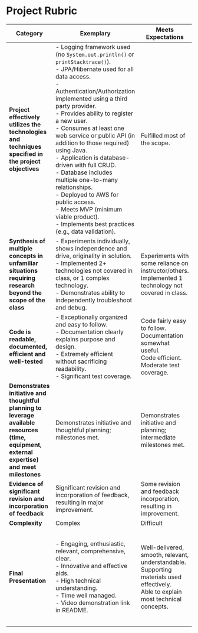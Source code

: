 
# Project Rubric

| Category | Exemplary | Meets Expectations | Revision Needed | Not Assessable |
|----------|------------|---------------------|-----------------|----------------|
| **Project effectively utilizes the technologies and techniques specified in the project objectives** | - Logging framework used (no `System.out.println()` or `printStacktrace()`). <br> - JPA/Hibernate used for all data access. <br> - Authentication/Authorization implemented using a third party provider. <br> - Provides ability to register a new user. <br> - Consumes at least one web service or public API (in addition to those required) using Java. <br> - Application is database-driven with full CRUD. <br> - Database includes multiple one-to-many relationships. <br> - Deployed to AWS for public access. <br> - Meets MVP (minimum viable product). <br> - Implements best practices (e.g., data validation). | Fulfilled most of the scope. | Fulfilled some significant portions of the project scope. | Barely fulfilled the scope: significant portions missing. |
| **Synthesis of multiple concepts in unfamiliar situations requiring research beyond the scope of the class** | - Experiments individually, shows independence and drive, originality in solution. <br> - Implemented 2+ technologies not covered in class, or 1 complex technology. <br> - Demonstrates ability to independently troubleshoot and debug. | Experiments with some reliance on instructor/others. <br> Implemented 1 technology not covered in class. | Attempted with heavy reliance on instructor. | No observable interest or effort shown. |
| **Code is readable, documented, efficient and well-tested** | - Exceptionally organized and easy to follow. <br> - Documentation clearly explains purpose and design. <br> - Extremely efficient without sacrificing readability. <br> - Significant test coverage. | Code fairly easy to follow. <br> Documentation somewhat useful. <br> Code efficient. <br> Moderate test coverage. | Code somewhat unclear. <br> Documentation incomplete. <br> Inefficiencies exist. <br> Some test coverage. | Poorly organized. <br> Minimal/unhelpful documentation. <br> Unnecessarily long/complex code. <br> Little to no test coverage. |
| **Demonstrates initiative and thoughtful planning to leverage available resources (time, equipment, external expertise) and meet milestones** | Demonstrates initiative and thoughtful planning; milestones met. | Demonstrates initiative and planning; intermediate milestones met. | Some initiative; a milestone might have been missed. | Minimal planning, missed milestones, or underutilized resources. |
| **Evidence of significant revision and incorporation of feedback** | Significant revision and incorporation of feedback, resulting in major improvement. | Some revision and feedback incorporation, resulting in improvement. | Minor revision only, minimal improvement. | Little to no revision or feedback incorporation. |
| **Complexity** | Complex | Difficult | Average | Simple |
| **Final Presentation** | - Engaging, enthusiastic, relevant, comprehensive, clear. <br> - Innovative and effective aids. <br> - High technical understanding. <br> - Time well managed. <br> - Video demonstration link in README. | Well-delivered, smooth, relevant, understandable. <br> Supporting materials used effectively. <br> Able to explain most technical concepts. | Audience can follow but with disconnects. <br> Presentation heavily scripted. <br> Supporting materials used but not explained well. <br> Explains some technical concepts. | Difficult to follow, flow issues. <br> Supporting materials not explained or misused. <br> Explains few technicalities. <br> Time poorly managed. |
